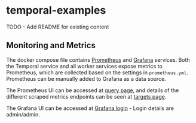# temporal-examples

TODO - Add README for existing content

## Monitoring and Metrics

The docker compose file contains [Prometheus](https://prometheus.io/) and [Grafana](https://grafana.com/) services.
Both the Temporal service and all worker services expose metrics to Prometheus, which are collected based on the
settings in `prometheus.yml`. Prometheus can be manually added to Grafana as a data source.

The Prometheus UI can be accessed at [query page](http://localhost:9090/query), and details of the different scraped metrics
endpoints can be seen at [targets page](http://localhost:9090/targets).

The Grafana UI can be accessed at [Grafana login](http://localhost:3000/login) - Login details are admin/admin.
